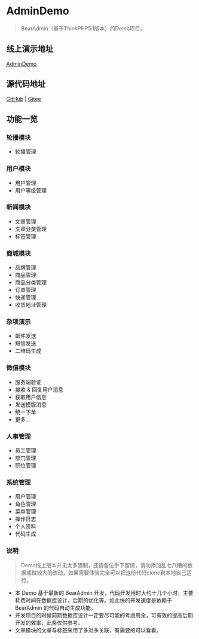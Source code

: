 # AdminDemo
> BearAdmin（基于ThinkPHP5.1版本）的Demo项目。


## 线上演示地址
[AdminDemo](https://admindemo.yupoxiong.com/)

## 源代码地址
[GitHub](https://github.com/yupoxiong/AdminDemo) |
[Gitee](https://gitee.com/yupoxiong/AdminDemo)


## 功能一览
### 轮播模块
- 轮播管理
### 用户模块
- 用户管理
- 用户等级管理
### 新闻模块
- 文章管理
- 文章分类管理
- 标签管理
### 商城模块
- 品牌管理
- 商品管理
- 商品分类管理
- 订单管理
- 快递管理
- 收货地址管理
### 杂项演示
- 邮件发送
- 短信发送
- 二维码生成
### 微信模块
- 服务端验证
- 接收 & 回复用户消息
- 获取用户信息
- 发送模版消息
- 统一下单
- 更多...
### 人事管理
- 员工管理
- 部门管理
- 职位管理
### 系统管理
- 用户管理
- 角色管理
- 菜单管理
- 操作日志
- 个人资料
- 代码生成


### 说明

> Demo线上版本并无太多限制，还请各位手下留情，请勿添加乱七八糟的数据或做较大的改动，如果需要体验完全可以把这份代码clone到本地自己运行。

- 本 Demo 基于最新的 BearAdmin 开发，代码开发用时大约十几个小时，主要耗费时间在数据库设计，后期的优化等。如此快的开发速度是依赖于 BearAdmin 的代码自动生成功能。
- 开发项目的时候前期数据库设计一定要尽可能的考虑周全，可有效的提高后期开发的效率，此条仅供参考。
- 文章模块的文章与标签采用了多对多关联，有需要的可以看看。







